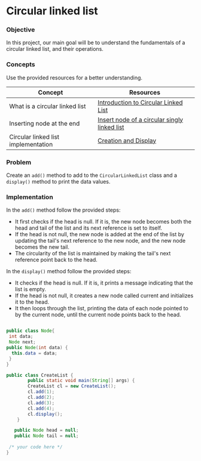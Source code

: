 # Circular linked list

### Objective

In this project, our main goal will be to understand the fundamentals of a circular linked list, and their operations.

### Concepts

Use the provided resources for a better understanding.

|Concept|	Resources|
|-------|----------|
|What is a circular linked list|[Introduction to Circular Linked List](https://www.youtube.com/watch?v=HMkdlu5sP4A&t=185s)|
|Inserting node at the end|[Insert node of a circular singly linked list](https://www.youtube.com/watch?v=kErHUGvFrNg)|
|Circular linked list implementation|[Creation and Display](https://www.youtube.com/watch?v=fmfx1C4TTxw)|

### Problem
Create an `add()` method to add to the `CircularLinkedList` class and a `display()` method to print the data values.

### Implementation

In the `add()` method follow the provided steps:
* It first checks if the head is null. If it is, the new node becomes both the head and tail of the list and its next reference is set to itself.
* If the head is not null, the new node is added at the end of the list by updating the tail's next reference to the new node, and the new node becomes the new 
  tail.
* The circularity of the list is maintained by making the tail's next reference point back to the head.
  
In the `display()` method follow the provided steps:
* It checks if the head is null. If it is, it prints a message indicating that the list is empty.
* If the head is not null, it creates a new node called current and initializes it to the head.
* It then loops through the list, printing the data of each node pointed to by the current node, until the current node points back to the head.

```java

public class Node{  
 int data;  
 Node next;  
public Node(int data) {  
  this.data = data;
 }
}

public class CreateList { 
        public static void main(String[] args) {  
        CreateList cl = new CreateList();  
        cl.add(1);  
        cl.add(2);  
        cl.add(3);  
        cl.add(4);  
        cl.display();
    }

   public Node head = null;  
   public Node tail = null;  
     
 /* your code here */
}

```
